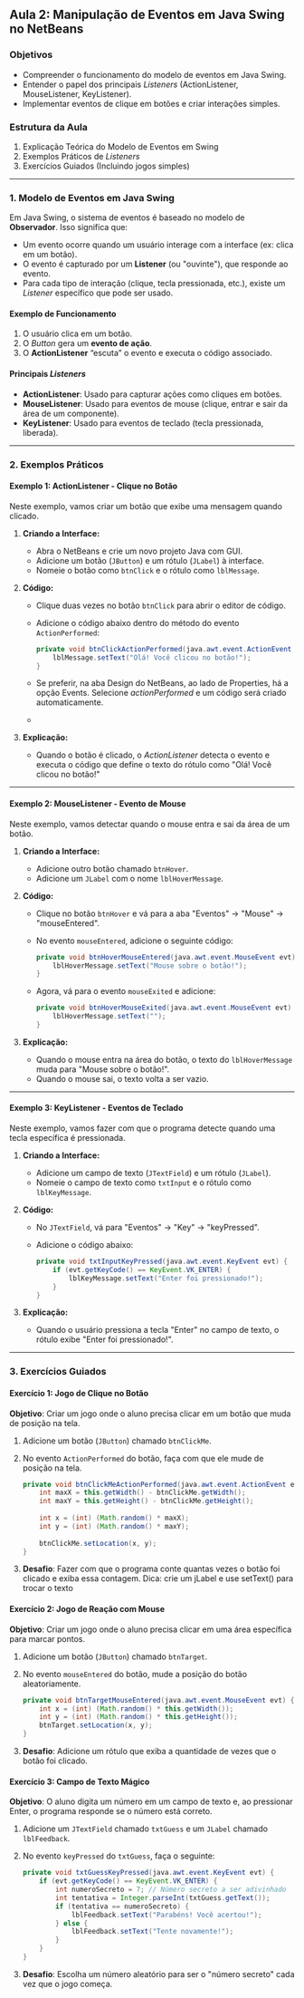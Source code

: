 ## Aula 2: Manipulação de Eventos em Java Swing no NetBeans

### Objetivos
- Compreender o funcionamento do modelo de eventos em Java Swing.
- Entender o papel dos principais *Listeners* (ActionListener, MouseListener, KeyListener).
- Implementar eventos de clique em botões e criar interações simples.
  
### Estrutura da Aula
1. Explicação Teórica do Modelo de Eventos em Swing
2. Exemplos Práticos de *Listeners*
3. Exercícios Guiados (Incluindo jogos simples)

---

### 1. Modelo de Eventos em Java Swing

Em Java Swing, o sistema de eventos é baseado no modelo de **Observador**. Isso significa que:
- Um evento ocorre quando um usuário interage com a interface (ex: clica em um botão).
- O evento é capturado por um **Listener** (ou "ouvinte"), que responde ao evento.
- Para cada tipo de interação (clique, tecla pressionada, etc.), existe um *Listener* específico que pode ser usado.

#### Exemplo de Funcionamento
1. O usuário clica em um botão.
2. O *Button* gera um **evento de ação**.
3. O **ActionListener** “escuta” o evento e executa o código associado.

#### Principais *Listeners*
- **ActionListener**: Usado para capturar ações como cliques em botões.
- **MouseListener**: Usado para eventos de mouse (clique, entrar e sair da área de um componente).
- **KeyListener**: Usado para eventos de teclado (tecla pressionada, liberada).

---

### 2. Exemplos Práticos

#### Exemplo 1: ActionListener - Clique no Botão
Neste exemplo, vamos criar um botão que exibe uma mensagem quando clicado.

1. **Criando a Interface:**
   - Abra o NetBeans e crie um novo projeto Java com GUI.
   - Adicione um botão (`JButton`) e um rótulo (`JLabel`) à interface.
   - Nomeie o botão como `btnClick` e o rótulo como `lblMessage`.

2. **Código:**
   - Clique duas vezes no botão `btnClick` para abrir o editor de código.
   - Adicione o código abaixo dentro do método do evento `ActionPerformed`:

     ```java
     private void btnClickActionPerformed(java.awt.event.ActionEvent evt) {
         lblMessage.setText("Olá! Você clicou no botão!");
     }
     ```
    - Se preferir, na aba Design do NetBeans, ao lado de Properties, há a opção Events. Selecione *actionPerformed* e um código será criado automaticamente.
    - 
3. **Explicação:**
   - Quando o botão é clicado, o *ActionListener* detecta o evento e executa o código que define o texto do rótulo como "Olá! Você clicou no botão!"

---

#### Exemplo 2: MouseListener - Evento de Mouse

Neste exemplo, vamos detectar quando o mouse entra e sai da área de um botão.

1. **Criando a Interface:**
   - Adicione outro botão chamado `btnHover`.
   - Adicione um `JLabel` com o nome `lblHoverMessage`.

2. **Código:**
   - Clique no botão `btnHover` e vá para a aba "Eventos" -> "Mouse" -> "mouseEntered".
   - No evento `mouseEntered`, adicione o seguinte código:

     ```java
     private void btnHoverMouseEntered(java.awt.event.MouseEvent evt) {
         lblHoverMessage.setText("Mouse sobre o botão!");
     }
     ```

   - Agora, vá para o evento `mouseExited` e adicione:

     ```java
     private void btnHoverMouseExited(java.awt.event.MouseEvent evt) {
         lblHoverMessage.setText("");
     }
     ```

3. **Explicação:**
   - Quando o mouse entra na área do botão, o texto do `lblHoverMessage` muda para "Mouse sobre o botão!".
   - Quando o mouse sai, o texto volta a ser vazio.

---

#### Exemplo 3: KeyListener - Eventos de Teclado

Neste exemplo, vamos fazer com que o programa detecte quando uma tecla específica é pressionada.

1. **Criando a Interface:**
   - Adicione um campo de texto (`JTextField`) e um rótulo (`JLabel`).
   - Nomeie o campo de texto como `txtInput` e o rótulo como `lblKeyMessage`.

2. **Código:**
   - No `JTextField`, vá para "Eventos" -> "Key" -> "keyPressed".
   - Adicione o código abaixo:

     ```java
     private void txtInputKeyPressed(java.awt.event.KeyEvent evt) {
         if (evt.getKeyCode() == KeyEvent.VK_ENTER) {
             lblKeyMessage.setText("Enter foi pressionado!");
         }
     }
     ```

3. **Explicação:**
   - Quando o usuário pressiona a tecla "Enter" no campo de texto, o rótulo exibe "Enter foi pressionado!".

---

### 3. Exercícios Guiados

#### Exercício 1: Jogo de Clique no Botão

**Objetivo**: Criar um jogo onde o aluno precisa clicar em um botão que muda de posição na tela.

1. Adicione um botão (`JButton`) chamado `btnClickMe`.
2. No evento `ActionPerformed` do botão, faça com que ele mude de posição na tela.
   
   ```java
   private void btnClickMeActionPerformed(java.awt.event.ActionEvent evt) {
       int maxX = this.getWidth() - btnClickMe.getWidth();
       int maxY = this.getHeight() - btnClickMe.getHeight();
        
       int x = (int) (Math.random() * maxX);
       int y = (int) (Math.random() * maxY);
        
       btnClickMe.setLocation(x, y);
   }
   ```
3. **Desafio**: Fazer com que o programa conte quantas vezes o botão foi clicado e exiba essa contagem. Dica: crie um jLabel e use setText() para trocar o texto 

#### Exercício 2: Jogo de Reação com Mouse

**Objetivo**: Criar um jogo onde o aluno precisa clicar em uma área específica para marcar pontos.

1. Adicione um botão (`JButton`) chamado `btnTarget`.
2. No evento `mouseEntered` do botão, mude a posição do botão aleatoriamente.
   
   ```java
   private void btnTargetMouseEntered(java.awt.event.MouseEvent evt) {
       int x = (int) (Math.random() * this.getWidth());
       int y = (int) (Math.random() * this.getHeight());
       btnTarget.setLocation(x, y);
   }
   ```
3. **Desafio**: Adicione um rótulo que exiba a quantidade de vezes que o botão foi clicado.

#### Exercício 3: Campo de Texto Mágico

**Objetivo**: O aluno digita um número em um campo de texto e, ao pressionar Enter, o programa responde se o número está correto.

1. Adicione um `JTextField` chamado `txtGuess` e um `JLabel` chamado `lblFeedback`.
2. No evento `keyPressed` do `txtGuess`, faça o seguinte:
   
   ```java
   private void txtGuessKeyPressed(java.awt.event.KeyEvent evt) {
       if (evt.getKeyCode() == KeyEvent.VK_ENTER) {
           int numeroSecreto = 7; // Número secreto a ser adivinhado
           int tentativa = Integer.parseInt(txtGuess.getText());
           if (tentativa == numeroSecreto) {
               lblFeedback.setText("Parabéns! Você acertou!");
           } else {
               lblFeedback.setText("Tente novamente!");
           }
       }
   }
   ```
3. **Desafio**: Escolha um número aleatório para ser o "número secreto" cada vez que o jogo começa.
